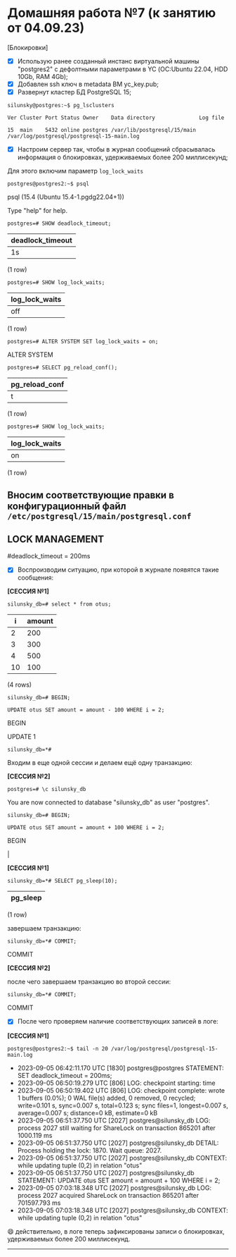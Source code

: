# Домашняя работа №7 (к занятию от 04.09.23)
[Блокировки]

- [x] Использую ранее созданный инстанс виртуальной машины "postgres2" с дефолтными параметрами в YC (ОС:Ubuntu 22.04, HDD 10Gb, RAM 4Gb);
- [x] Добавлен ssh ключ в metadata ВМ yc_key.pub;
- [x] Развернут кластер БД PostgreSQL 15;

`silunsky@postgres:~$ pg_lsclusters`

`Ver Cluster Port Status Owner    Data directory              Log file`

`15  main    5432 online postgres /var/lib/postgresql/15/main /var/log/postgresql/postgresql-15-main.log`

- [x] Настроим сервер так, чтобы в журнал сообщений сбрасывалась информация о блокировках, удерживаемых более 200 миллисекунд;

Для этого включим параметр `log_lock_waits`

`postgres@postgres2:~$ psql`

psql (15.4 (Ubuntu 15.4-1.pgdg22.04+1))

Type "help" for help.

`postgres=# SHOW deadlock_timeout;`

| deadlock_timeout |
|------------------|
| 1s               |
(1 row)

`postgres=# SHOW log_lock_waits;`

| log_lock_waits  | 
|---------------- |
| off             |
(1 row)

`postgres=# ALTER SYSTEM SET log_lock_waits = on;`

ALTER SYSTEM

`postgres=# SELECT pg_reload_conf();`

| pg_reload_conf  | 
|---------------- |
| t               |
(1 row)

`postgres=# SHOW log_lock_waits;`

| log_lock_waits  | 
|---------------- |
| on              |
(1 row)

Вносим соответствующие правки в конфигурационный файл `/etc/postgresql/15/main/postgresql.conf`
------------------------------------------------------------------------------
LOCK MANAGEMENT
------------------------------------------------------------------------------

#deadlock_timeout = 200ms

- [x] Воспроизводим ситуацию, при которой в журнале появятся такие сообщения:
      
**[СЕССИЯ №1]** 

`silunsky_db=# select * from otus;`

| i  | amount | 
|----|--------|
|  2 |    200 |
|  3 |    300 |
|  4 |    500 |
| 10 |    100 |
(4 rows)

`silunsky_db=# BEGIN; `

`UPDATE otus SET amount = amount - 100 WHERE i = 2;`

BEGIN

UPDATE 1

`silunsky_db=*#` 

Входим в еще одной сессии и делаем ещё одну транзакцию:

**[СЕССИЯ №2]** 

`postgres=# \c silunsky_db`

You are now connected to database "silunsky_db" as user "postgres".

`silunsky_db=# BEGIN;`

`UPDATE otus SET amount = amount + 100 WHERE i = 2;`

BEGIN

|

**[СЕССИЯ №1]** 

`silunsky_db=*# SELECT pg_sleep(10);`

|pg_sleep  | 
|----------|
(1 row)

завершаем транзакцию:

`silunsky_db=*# COMMIT;`

COMMIT

**[СЕССИЯ №2]**

после чего завершаем транзакцию во второй сессии:

`silunsky_db=*# COMMIT;`

COMMIT

- [x] После чего проверяем наличие соответствующих записей в логе:

**[СЕССИЯ №1]** 

`postgres@postgres2:~$ tail -n 20 /var/log/postgresql/postgresql-15-main.log `

- 2023-09-05 06:42:11.170 UTC [1830] postgres@postgres STATEMENT:  SET deadlock_timeout = 200ms;
- 2023-09-05 06:50:19.279 UTC [806] LOG:  checkpoint starting: time
- 2023-09-05 06:50:19.402 UTC [806] LOG:  checkpoint complete: wrote 1 buffers (0.0%); 0 WAL file(s) added, 0 removed, 0 recycled; write=0.101 s, sync=0.007 s, total=0.123 s; sync files=1, longest=0.007 s, average=0.007 s; distance=0 kB, estimate=0 kB
- 2023-09-05 06:51:37.750 UTC [2027] postgres@silunsky_db LOG:  process 2027 still waiting for ShareLock on transaction 865201 after 1000.119 ms
- 2023-09-05 06:51:37.750 UTC [2027] postgres@silunsky_db DETAIL:  Process holding the lock: 1870. Wait queue: 2027.
- 2023-09-05 06:51:37.750 UTC [2027] postgres@silunsky_db CONTEXT:  while updating tuple (0,2) in relation "otus"
- 2023-09-05 06:51:37.750 UTC [2027] postgres@silunsky_db STATEMENT:  UPDATE otus SET amount = amount + 100 WHERE i = 2;
- 2023-09-05 07:03:18.348 UTC [2027] postgres@silunsky_db LOG:  process 2027 acquired ShareLock on transaction 865201 after 701597.793 ms
- 2023-09-05 07:03:18.348 UTC [2027] postgres@silunsky_db CONTEXT:  while updating tuple (0,2) in relation "otus"

😄 действительно, в логе теперь зафиксированы записи о блокировках, удерживаемых более 200 миллисекунд.

---
